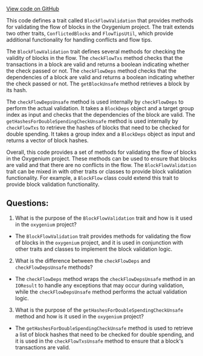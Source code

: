 [View code on GitHub](https://github.com/oxygenium/oxygenium/flow/src/main/scala/org/oxygenium/flow/core/BlockFlowValidation.scala)

This code defines a trait called `BlockFlowValidation` that provides methods for validating the flow of blocks in the Oxygenium project. The trait extends two other traits, `ConflictedBlocks` and `FlowTipsUtil`, which provide additional functionality for handling conflicts and flow tips.

The `BlockFlowValidation` trait defines several methods for checking the validity of blocks in the flow. The `checkFlowTxs` method checks that the transactions in a block are valid and returns a boolean indicating whether the check passed or not. The `checkFlowDeps` method checks that the dependencies of a block are valid and returns a boolean indicating whether the check passed or not. The `getBlockUnsafe` method retrieves a block by its hash.

The `checkFlowDepsUnsafe` method is used internally by `checkFlowDeps` to perform the actual validation. It takes a `BlockDeps` object and a target group index as input and checks that the dependencies of the block are valid. The `getHashesForDoubleSpendingCheckUnsafe` method is used internally by `checkFlowTxs` to retrieve the hashes of blocks that need to be checked for double spending. It takes a group index and a `BlockDeps` object as input and returns a vector of block hashes.

Overall, this code provides a set of methods for validating the flow of blocks in the Oxygenium project. These methods can be used to ensure that blocks are valid and that there are no conflicts in the flow. The `BlockFlowValidation` trait can be mixed in with other traits or classes to provide block validation functionality. For example, a `BlockFlow` class could extend this trait to provide block validation functionality.
## Questions: 
 1. What is the purpose of the `BlockFlowValidation` trait and how is it used in the `oxygenium` project?
- The `BlockFlowValidation` trait provides methods for validating the flow of blocks in the `oxygenium` project, and it is used in conjunction with other traits and classes to implement the block validation logic.

2. What is the difference between the `checkFlowDeps` and `checkFlowDepsUnsafe` methods?
- The `checkFlowDeps` method wraps the `checkFlowDepsUnsafe` method in an `IOResult` to handle any exceptions that may occur during validation, while the `checkFlowDepsUnsafe` method performs the actual validation logic.

3. What is the purpose of the `getHashesForDoubleSpendingCheckUnsafe` method and how is it used in the `oxygenium` project?
- The `getHashesForDoubleSpendingCheckUnsafe` method is used to retrieve a list of block hashes that need to be checked for double spending, and it is used in the `checkFlowTxsUnsafe` method to ensure that a block's transactions are valid.